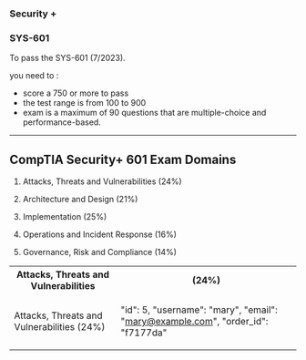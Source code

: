 <link rel="stylesheet" href="https://novaxiophi.github.io/securityplusTraining.githubpages.io/styles.css">

<div class="title">
</div>
<div>
<h3>Security +</h3>
<h3>SYS-601</h3>
</div>

To pass the SYS-601 (7/2023). 

you need to :
- score a 750 or more to pass
- the test range is from 100 to 900 
- exam is a maximum of 90 questions that are multiple-choice and performance-based.
---
## CompTIA Security+ 601 Exam Domains

1. Attacks, Threats and Vulnerabilities (24%)

2. Architecture and Design (21%)

3. Implementation (25%)

4. Operations and Incident Response (16%)

5. Governance, Risk and Compliance (14%)

<table>
<tr>
<th>Attacks, Threats and Vulnerabilities</th>
<th> (24%)</th>
</tr>
<tr>
<td>
  
Attacks, Threats and Vulnerabilities (24%)

</td>
<td>

  "id": 5,
  "username": "mary",
  "email": "mary@example.com",
  "order_id": "f7177da"

</td>
</tr>
</table>



    

